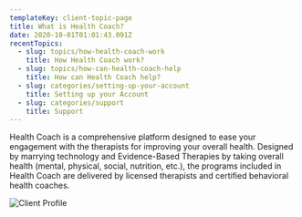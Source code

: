 ```yaml
---
templateKey: client-topic-page
title: What is Health Coach?
date: 2020-10-01T01:01:43.091Z
recentTopics:
  - slug: topics/how-health-coach-work
    title: How Health Coach work?
  - slug: topics/how-can-health-coach-help
    title: How can Health Coach help?
  - slug: categories/setting-up-your-account
    title: Setting up your Account
  - slug: categories/support
    title: Support
---
```

Health Coach is a comprehensive platform designed to ease your engagement with the therapists for improving your overall health. Designed by marrying technology and Evidence-Based Therapies by taking overall health (mental, physical, social, nutrition, etc.), the programs included in Health Coach are delivered by licensed therapists and certified behavioral health coaches.

![Client Profile](/img/client-profile.jpg "Client Profile")
